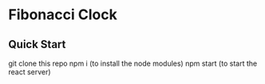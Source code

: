 # Fibonacci Clock

## Quick Start
git clone this repo
npm i (to install the node modules)
npm start (to start the react server)

